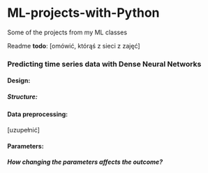 # ML-projects-with-Python
Some of the projects from my ML classes

Readme **todo**:
[omówić, którąś z sieci z zajęć]

### **Predicting time series data with Dense Neural Networks**
#### Design:
##### Structure:

#### Data preprocessing:

[uzupełnić] 

#### Parameters:
##### How changing the parameters affects the outcome?
